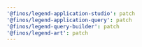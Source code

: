 ```yaml
---
'@finos/legend-application-studio': patch
'@finos/legend-application-query': patch
'@finos/legend-query-builder': patch
'@finos/legend-art': patch
---
```

